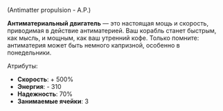 (Antimatter propulsion - A.P.)

**Антиматериальный двигатель** — это настоящая мощь и скорость, приводимая в действие антиматерией. Ваш корабль станет быстрым, как мысль, и мощным, как ваш утренний кофе. Только помните: антиматерия может быть немного капризной, особенно в понедельники.

Атрибуты:
- **Скорость**: + 500%
- **Энергия**: - 310
- **Надежность**: 70%
- **Занимаемые ячейки**: 3